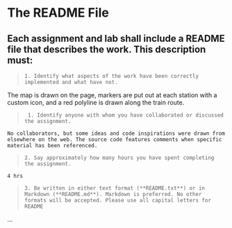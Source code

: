 # The README File

## Each assignment and lab shall include a README file that describes the work. This description must:

> ```1. Identify what aspects of the work have been correctly implemented and what have not.```

   The map is drawn on the page, markers are put out at each station with a custom icon, and a red polyline is drawn along the train route. 
   
> ``` 1. Identify anyone with whom you have collaborated or discussed the assignment.```

    No collaborators, but some ideas and code inspirations were drawn from elsewhere on the web. The source code features comments when specific material has been referenced.

> ```2. Say approximately how many hours you have spent completing the assignment.```

    4 hrs

> ```3. Be written in either text format (**README.txt**) or in Markdown (**README.md**). Markdown is preferred. No other formats will be accepted. Please use all capital letters for README```

   ... 
